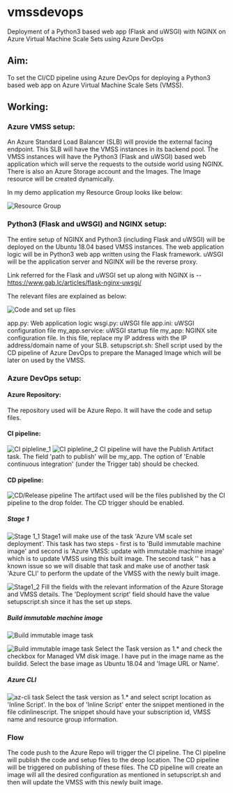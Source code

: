 # vmssdevops
Deployment of a Python3 based web app (Flask and uWSGI) with NGINX on Azure Virtual Machine Scale Sets using Azure DevOps

## Aim:
To set the CI/CD pipeline using Azure DevOps for deploying a Python3 based web app on Azure Virtual Machine Scale Sets (VMSS).

## Working:

### Azure VMSS setup:
An Azure Standard Load Balancer (SLB) will provide the external facing endpoint. This SLB will have the VMSS instances in its backend pool. The VMSS instances will have the Python3 (Flask and uWSGI) based web application which will serve the requests to the outside world using NGINX. There is also an Azure Storage account and the Images. The Image resource will be created dynamically.

In my demo application my Resource Group looks like below:

![Resource Group](/images/mssdevops2-rg.png)

### Python3 (Flask and uWSGI) and NGINX setup:
The entire setup of NGINX and Python3 (including Flask and uWSGI) will be deployed on the Ubuntu 18.04 based VMSS instances. 
The web application logic will be in Python3 web app written using the Flask framework. uWSGI will be the application server and NGINX will be the reverse proxy. 

Link referred for the Flask and uWSGI set up along with NGINX is -- https://www.gab.lc/articles/flask-nginx-uwsgi/ 

The relevant files are explained as below:

![Code and set up files](/images/codefiles.png)

app.py: Web application logic
wsgi.py: uWSGI file
app.ini: uWSGI configuration file
my_app.service: uWSGI startup file
my_app: NGINX site configuration file. In this file, replace my IP address with the IP address/domain name of your SLB.
setupscript.sh: Shell script used by the CD pipeline of Azure DevOps to prepare the Managed Image which will be later on used by the VMSS.

### Azure DevOps setup:

#### Azure Repository:
The repository used will be Azure Repo. It will have the code and setup files.

#### CI pipeline:
![CI pipleline_1](/images/cipipeline1.png)
![CI pipleline_2](/images/cipipeline2.png)
CI pipeline will have the Publish Artifact task. The field 'path to publish' will be my_app. The option of 'Enable continuous integration' (under the Trigger tab) should be checked.

#### CD pipeline:
![CD/Release pipeline](/images/cdpipeline.png)
The artifact used will be the files published by the CI pipeline to the drop folder. The CD trigger should be enabled.

##### Stage 1
![Stage 1_1](/images/stage1_1.png)
Stage1 will make use of the task 'Azure VM scale set deployment'. This task has two steps - first is to 'Build immutable machine image' and second is 'Azure VMSS: update with immutable machine image' which is to update VMSS using this built image. The second task '' has a known issue so we will disable that task and make use of another task 'Azure CLI' to perform the update of the VMSS with the newly built image.

![Stage1_2](/images/stage1_2.png)
Fill the fields with the relevant information of the Azure Storage and VMSS details. The 'Deployment script' field should have the value setupscript.sh since it has the set up steps.

##### Build immutable machine image
![Build immutable image task](/images/Stage1_immutable.png)

![Build immutable image task](/images/stage1_immutable2.png)
Select the Task version as 1.* and check the checkbox for Managed VM disk image. I have put in the image name as the buildid. Select the base image as Ubuntu 18.04 and 'Image URL or Name'.


##### Azure CLI
![az-cli task](/images/stage1_azcli.png)
Select the task version as 1.* and select script location as 'Inline Script'. In the box of 'Inline Script' enter the snippet mentioned in the file cdinlinescript. The snippet should have your subscription id, VMSS name and resource group information.


### Flow
The code push to the Azure Repo will trigger the CI pipeline. The CI pipeline will publish the code and setup files to the deop location. The CD pipeline will be triggered on publishing of these files. The CD pipeline will create an image will all the desired configuration as mentioned in setupscript.sh and then will update the VMSS with this newly built image.







